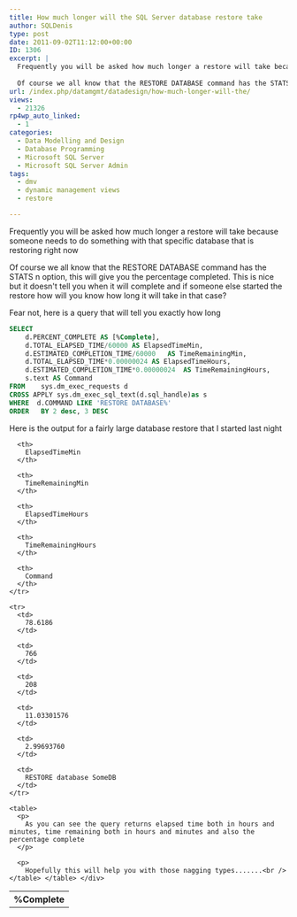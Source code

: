 ```yaml
---
title: How much longer will the SQL Server database restore take
author: SQLDenis
type: post
date: 2011-09-02T11:12:00+00:00
ID: 1306
excerpt: |
  Frequently you will be asked how much longer a restore will take because someone needs to do something with that specific database that is restoring right now
  
  Of course we all know that the RESTORE DATABASE command has the STATS n option, this will g&hellip;
url: /index.php/datamgmt/datadesign/how-much-longer-will-the/
views:
  - 21326
rp4wp_auto_linked:
  - 1
categories:
  - Data Modelling and Design
  - Database Programming
  - Microsoft SQL Server
  - Microsoft SQL Server Admin
tags:
  - dmv
  - dynamic management views
  - restore

---
```

Frequently you will be asked how much longer a restore will take because someone needs to do something with that specific database that is restoring right now

Of course we all know that the RESTORE DATABASE command has the STATS n option, this will give you the percentage completed. This is nice but it doesn't tell you when it will complete and if someone else started the restore how will you know how long it will take in that case?

Fear not, here is a query that will tell you exactly how long

```sql
SELECT	
    d.PERCENT_COMPLETE AS [%Complete],
    d.TOTAL_ELAPSED_TIME/60000 AS ElapsedTimeMin,
    d.ESTIMATED_COMPLETION_TIME/60000	AS TimeRemainingMin,
    d.TOTAL_ELAPSED_TIME*0.00000024 AS ElapsedTimeHours,
    d.ESTIMATED_COMPLETION_TIME*0.00000024	AS TimeRemainingHours,
    s.text AS Command
FROM	sys.dm_exec_requests d 
CROSS APPLY sys.dm_exec_sql_text(d.sql_handle)as s
WHERE  d.COMMAND LIKE 'RESTORE DATABASE%'
ORDER	BY 2 desc, 3 DESC
```

Here is the output for a fairly large database restore that I started last night

<div class="tables">
  <table>
    <tr>
      <th>
        %Complete
      </th>
      
      <th>
        ElapsedTimeMin
      </th>
      
      <th>
        TimeRemainingMin
      </th>
      
      <th>
        ElapsedTimeHours
      </th>
      
      <th>
        TimeRemainingHours
      </th>
      
      <th>
        Command
      </th>
    </tr>
    
    <tr>
      <td>
        78.6186
      </td>
      
      <td>
        766
      </td>
      
      <td>
        208
      </td>
      
      <td>
        11.03301576
      </td>
      
      <td>
        2.99693760
      </td>
      
      <td>
        RESTORE database SomeDB
      </td>
    </tr>
    
    <table>
      <p>
        As you can see the query returns elapsed time both in hours and minutes, time remaining both in hours and minutes and also the percentage complete
      </p>
      
      <p>
        Hopefully this will help you with those nagging types.......<br /> </table> </table> </div>
